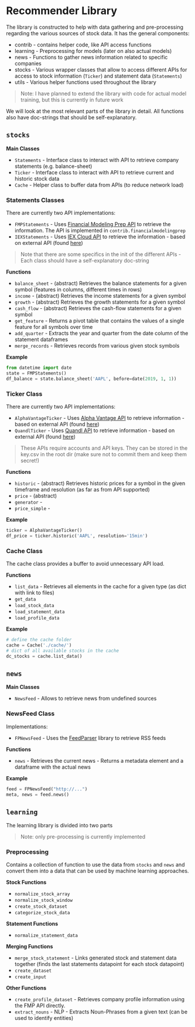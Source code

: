 # Recommender Library

The library is constructed to help with data gathering and pre-processing regarding the various sources of stock data. It has the general components:

* contrib - contains helper code, like API access functions
* learning - Preprocessing for models (later on also actual models)
* news - Functions to gather news information related to specific companies
* stocks - Various wrapper classes that allow to access different APIs for access to stock information (`Ticker`) and statement data (`Statements`)
* utils - Various helper functions used throughout the library

> Note: I have planned to extend the library with code for actual model training, but this is currently in future work

We will look at the most relevant parts of the library in detail. All functions also have doc-strings that should be self-explanatory.

## `stocks`

**Main Classes**

* `Statements` - Interface class to interact with API to retrieve company statements (e.g. balance-sheet)
* `Ticker` - Interface class to interact with API to retrieve current and historic stock data
* `Cache` - Helper class to buffer data from APIs (to reduce network load)

### Statements Classes

There are currently two API implementations:

* `FMPStatements` - Uses [Financial Modeling Prep API](https://financialmodelingprep.com/developer/docs/) to retrieve the information. The API is implemented in `contrib.financialmodelingprep`
* `IEXStatements` - Uses [IEX Cloud API](https://iexcloud.io/financial-data/) to retrieve the information - based on external API (found [here](https://github.com/addisonlynch/iexfinance))

> Note that there are some specifics in the init of the different APIs - Each class should have a self-explanatory doc-string

**Functions**

- `balance_sheet` - (abstract) Retrieves the balance statements for a given symbol (features in columns, different times in rows)
- `income` - (abstract) Retrieves the income statements for a given symbol
- `growth` - (abstract) Retrieves the growth statements for a given symbol
- `cash_flow` - (abstract) Retrieves the cash-flow statements for a given symbol
- `get_feature` - Returns a pivot table that contains the values of a single feature for all symbols over time
- `add_quarter` - Extracts the year and quarter from the date column of the statement dataframes
- `merge_records` - Retrieves records from various given stock symbols

**Example**

```python
from datetime import date
state = FMPStatements()
df_balance = state.balance_sheet('AAPL', before=date(2019, 1, 1))
```

### Ticker Class

There are currently two API implementations:

* `AlphaVantageTicker` - Uses [Alpha Vantage API](https://www.alphavantage.co/documentation/) to retrieve information - based on external API (found [here](https://github.com/portfoliome/alphavantage))
* `QuandlTicker` - Uses [Quandl API](https://www.quandl.com/tools/api) to retrieve information - based on external API (found [here](https://github.com/quandl/quandl-python))

> These APIs require accounts and API keys. They can be stored in the key.csv in the root dir (make sure not to commit them and keep them secret!)

**Functions**

- `historic` - (abstract) Retrieves historic prices for a symbol in the given timeframe and resolution (as far as from API supported)
- `price` - (abstract)
- `generator` -
- `price_simple` -

**Example**

```python
ticker = AlphaVantageTicker()
df_price = ticker.historic('AAPL', resolution='15min')
```

### Cache Class

The cache class provides a buffer to avoid unnecessary API load.

**Functions**

* `list_data` - Retrieves all elements in the cache for a given type (as dict with link to files)
* `get_data`
* `load_stock_data`
* `load_statement_data`
* `load_profile_data`

**Example**

```python
# define the cache folder
cache = Cache('./cache/')
# dict of all available stocks in the cache
dc_stocks = cache.list_data()
```

## `news`

**Main Classes**

* `NewsFeed` - Allows to retrieve news from undefined sources

### NewsFeed Class

Implementations:

* `FPNewsFeed` - Uses the [FeedParser](https://github.com/kurtmckee/feedparser) library to retrieve RSS feeds

**Functions**

* `news` - Retrieves the current news - Returns a metadata element and a dataframe with the actual news

**Example**

```python
feed = FPNewsFeed("http://...")
meta, news = feed.news()
```

## `learning`

The learning library is divided into two parts

> Note: only pre-processing is currently implemented

### Preprocessing

Contains a collection of function to use the data from `stocks` and `news` and convert them into a data that can be used by machine learning approaches.

**Stock Functions**

* `normalize_stock_array`
* `normalize_stock_window`
* `create_stock_dataset`
* `categorize_stock_data`

**Statement Functions**

* `normalize_statement_data`

**Merging Functions**

* `merge_stock_statement` - Links generated stock and statement data together (finds the last statements datapoint for each stock datapoint)
* `create_dataset`
* `create_input`

**Other Functions**

* `create_profile_dataset` - Retrieves company profile information using the FMP API directly.
* `extract_nouns` - NLP - Extracts Noun-Phrases from a given text (can be used to identify entities)

